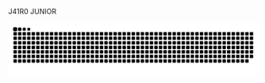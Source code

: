 J41R0 JUNIOR



 ![Snake animation](https://github.com/ellen2121/ellen2121/blob/output/github-contribution-grid-snake.svg)

